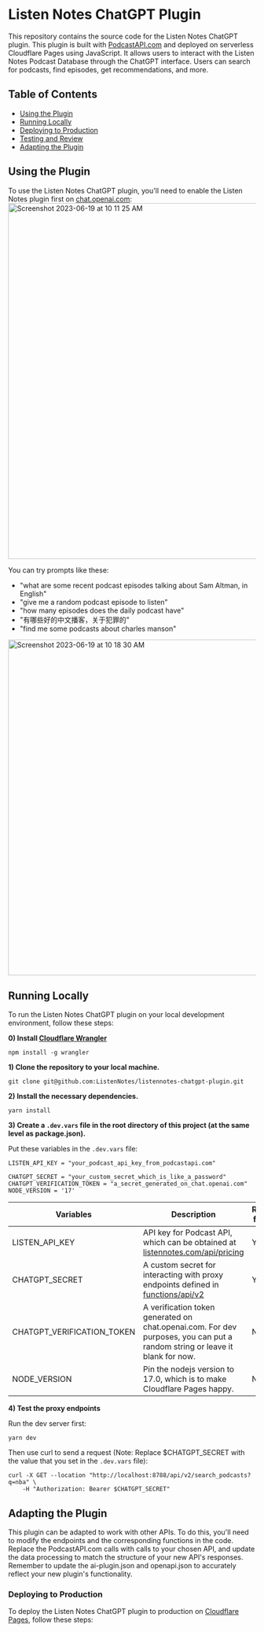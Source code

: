 # Listen Notes ChatGPT Plugin

This repository contains the source code for the Listen Notes ChatGPT plugin. This plugin is built with [PodcastAPI.com](https://www.podcastapi.com/) and deployed on serverless Cloudflare Pages using JavaScript. It allows users to interact with the Listen Notes Podcast Database through the ChatGPT interface. Users can search for podcasts, find episodes, get recommendations, and more.

## Table of Contents

- [Using the Plugin](#using-the-plugin)
- [Running Locally](#running-locally)
- [Deploying to Production](#deploying-to-production)
- [Testing and Review](#testing-and-review)
- [Adapting the Plugin](#adapting-the-plugin)

## Using the Plugin

To use the Listen Notes ChatGPT plugin, you'll need to enable the Listen Notes plugin first on [chat.openai.com](https://chat.openai.com/):
<img width="724" alt="Screenshot 2023-06-19 at 10 11 25 AM" src="https://github.com/ListenNotes/listennotes-chatgpt-plugin/assets/1719237/6cbf8570-b1e7-4c83-b3f4-0576612b65b5">

You can try prompts like these:
* "what are some recent podcast episodes talking about Sam Altman, in English"
* "give me a random podcast episode to listen"
* "how many episodes does the daily podcast have"
* "有哪些好的中文播客，关于犯罪的"
* "find me some podcasts about charles manson"

<img width="683" alt="Screenshot 2023-06-19 at 10 18 30 AM" src="https://github.com/ListenNotes/listennotes-chatgpt-plugin/assets/1719237/edacc151-7ea9-4f0c-992a-461bd7a7e567">


## Running Locally

To run the Listen Notes ChatGPT plugin on your local development environment, follow these steps:

**0) Install [Cloudflare Wrangler](https://developers.cloudflare.com/workers/wrangler/install-and-update/)**
```
npm install -g wrangler
```

**1) Clone the repository to your local machine.**
```
git clone git@github.com:ListenNotes/listennotes-chatgpt-plugin.git
```

**2) Install the necessary dependencies.**
```
yarn install
```

**3) Create a `.dev.vars` file in the root directory of this project (at the same level as package.json).**

Put these variables in the `.dev.vars` file:
```
LISTEN_API_KEY = "your_podcast_api_key_from_podcastapi.com"

CHATGPT_SECRET = "your_custom_secret_which_is_like_a_password"
CHATGPT_VERIFICATION_TOKEN = "a_secret_generated_on_chat.openai.com"
NODE_VERSION = '17'
```

|Variables|Description|Required for dev?|
|---------|-----------|-----------------|
|LISTEN_API_KEY| API key for Podcast API, which can be obtained at [listennotes.com/api/pricing](https://www.listennotes.com/api/pricing/)| Yes|
|CHATGPT_SECRET| A custom secret for interacting with proxy endpoints defined in [functions/api/v2](./functions/api/v2)| Yes|
|CHATGPT_VERIFICATION_TOKEN| A verification token generated on chat.openai.com. For dev purposes, you can put a random string or leave it blank for now.| No|
|NODE_VERSION| Pin the nodejs version to 17.0, which is to make Cloudflare Pages happy. | No|

**4) Test the proxy endpoints**

Run the dev server first:
```
yarn dev
```

Then use curl to send a request (Note: Replace $CHATGPT_SECRET with the value that you set in the `.dev.vars` file):
```
curl -X GET --location "http://localhost:8788/api/v2/search_podcasts?q=nba" \
    -H "Authorization: Bearer $CHATGPT_SECRET"
```

## Adapting the Plugin

This plugin can be adapted to work with other APIs. To do this, you'll need to modify the endpoints and the corresponding functions in the code. Replace the PodcastAPI.com calls with calls to your chosen API, and update the data processing to match the structure of your new API's responses. Remember to update the ai-plugin.json and openapi.json to accurately reflect your new plugin's functionality.

### Deploying to Production

To deploy the Listen Notes ChatGPT plugin to production on [Cloudflare Pages](https://pages.cloudflare.com/), follow these steps:

